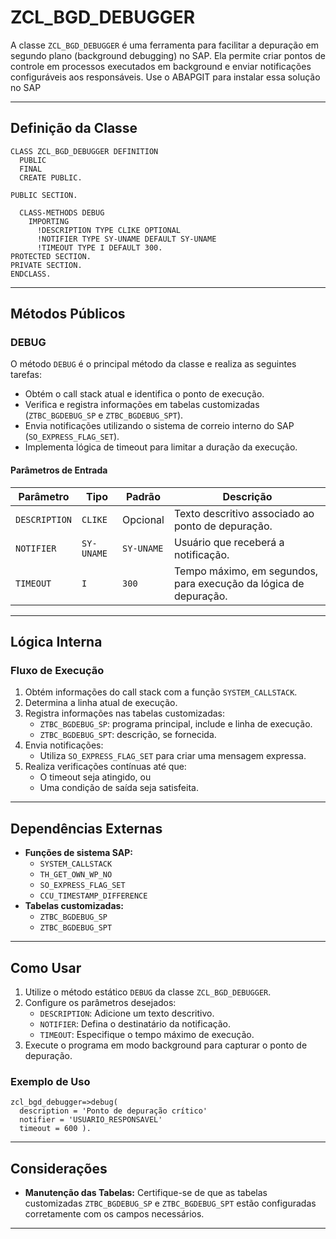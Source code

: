 # ZCL_BGD_DEBUGGER

A classe `ZCL_BGD_DEBUGGER` é uma ferramenta para facilitar a depuração em segundo plano (background debugging) no SAP. Ela permite criar pontos de controle em processos executados em background e enviar notificações configuráveis aos responsáveis. Use o ABAPGIT para instalar essa solução no SAP

---

## Definição da Classe

```abap
CLASS ZCL_BGD_DEBUGGER DEFINITION
  PUBLIC
  FINAL
  CREATE PUBLIC.

PUBLIC SECTION.

  CLASS-METHODS DEBUG
    IMPORTING
      !DESCRIPTION TYPE CLIKE OPTIONAL
      !NOTIFIER TYPE SY-UNAME DEFAULT SY-UNAME
      !TIMEOUT TYPE I DEFAULT 300.
PROTECTED SECTION.
PRIVATE SECTION.
ENDCLASS.
```

---

## Métodos Públicos

### DEBUG

O método `DEBUG` é o principal método da classe e realiza as seguintes tarefas:

- Obtém o call stack atual e identifica o ponto de execução.
- Verifica e registra informações em tabelas customizadas (`ZTBC_BGDEBUG_SP` e `ZTBC_BGDEBUG_SPT`).
- Envia notificações utilizando o sistema de correio interno do SAP (`SO_EXPRESS_FLAG_SET`).
- Implementa lógica de timeout para limitar a duração da execução.

#### Parâmetros de Entrada

| Parâmetro     | Tipo       | Padrão     | Descrição                                                                                     |
|---------------|------------|------------|---------------------------------------------------------------------------------------------|
| `DESCRIPTION` | `CLIKE`    | Opcional   | Texto descritivo associado ao ponto de depuração.                                            |
| `NOTIFIER`    | `SY-UNAME` | `SY-UNAME` | Usuário que receberá a notificação.                                                         |
| `TIMEOUT`     | `I`        | `300`      | Tempo máximo, em segundos, para execução da lógica de depuração.                            |

---

## Lógica Interna

### Fluxo de Execução

1. Obtém informações do call stack com a função `SYSTEM_CALLSTACK`.
2. Determina a linha atual de execução.
3. Registra informações nas tabelas customizadas:
   - `ZTBC_BGDEBUG_SP`: programa principal, include e linha de execução.
   - `ZTBC_BGDEBUG_SPT`: descrição, se fornecida.
4. Envia notificações:
   - Utiliza `SO_EXPRESS_FLAG_SET` para criar uma mensagem expressa.
5. Realiza verificações contínuas até que:
   - O timeout seja atingido, ou
   - Uma condição de saída seja satisfeita.

---

## Dependências Externas

- **Funções de sistema SAP:**
  - `SYSTEM_CALLSTACK`
  - `TH_GET_OWN_WP_NO`
  - `SO_EXPRESS_FLAG_SET`
  - `CCU_TIMESTAMP_DIFFERENCE`
- **Tabelas customizadas:**
  - `ZTBC_BGDEBUG_SP`
  - `ZTBC_BGDEBUG_SPT`

---

## Como Usar

1. Utilize o método estático `DEBUG` da classe `ZCL_BGD_DEBUGGER`.
2. Configure os parâmetros desejados:
   - `DESCRIPTION`: Adicione um texto descritivo.
   - `NOTIFIER`: Defina o destinatário da notificação.
   - `TIMEOUT`: Especifique o tempo máximo de execução.
3. Execute o programa em modo background para capturar o ponto de depuração.

### Exemplo de Uso

```abap
zcl_bgd_debugger=>debug(
  description = 'Ponto de depuração crítico'
  notifier = 'USUARIO_RESPONSAVEL'
  timeout = 600 ).
```

---

## Considerações

- **Manutenção das Tabelas:** Certifique-se de que as tabelas customizadas `ZTBC_BGDEBUG_SP` e `ZTBC_BGDEBUG_SPT` estão configuradas corretamente com os campos necessários.

---

